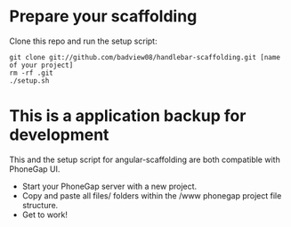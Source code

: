 # Prepare your scaffolding

Clone this repo and run the setup script:

    git clone git://github.com/badview08/handlebar-scaffolding.git [name of your project]
    rm -rf .git
    ./setup.sh

# This is a application backup for development
This and the setup script for angular-scaffolding are both compatible with PhoneGap UI.

* Start your PhoneGap server with a new project. 
* Copy and paste all files/ folders within the /www phonegap project file structure.
* Get to work!